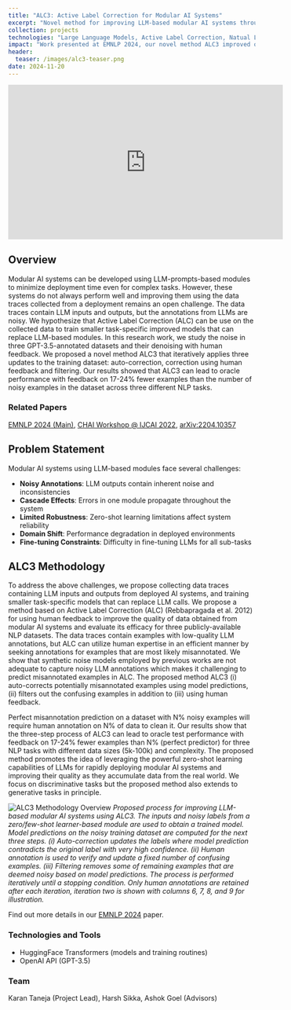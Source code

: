 ```yaml
---
title: "ALC3: Active Label Correction for Modular AI Systems"
excerpt: "Novel method for improving LLM-based modular AI systems through iterative active label correction"
collection: projects
technologies: "Large Language Models, Active Label Correction, Natual Language Processing, Modular AI Systems, HuggingFace Transformers, OpenAI GPT-3.5"
impact: "Work presented at EMNLP 2024, our novel method ALC3 improved over existing baselines with 17-24% lower human feedback requirements"
header:
  teaser: /images/alc3-teaser.png
date: 2024-11-20
---
```


<iframe width="560" height="315" src="https://www.youtube.com/embed/NCmZ1a9IdPY?si=A8uj8SRYJGY5AsGu" title="YouTube video player" frameborder="0" allow="accelerometer; autoplay; clipboard-write; encrypted-media; gyroscope; picture-in-picture; web-share" referrerpolicy="strict-origin-when-cross-origin" allowfullscreen></iframe>

## Overview

Modular AI systems can be developed using LLM-prompts-based modules to minimize deployment time even for complex tasks. However, these systems do not always perform well and improving them using the data traces collected from a deployment remains an open challenge. The data traces contain LLM inputs and outputs, but the annotations from LLMs are noisy. We hypothesize that Active Label Correction (ALC) can be use on the collected data to train smaller task-specific improved models that can replace LLM-based modules. In this research work, we study the noise in three GPT-3.5-annotated datasets and their denoising with human feedback. We proposed a novel method ALC3 that iteratively applies three updates to the training dataset: auto-correction, correction using human feedback and filtering. Our results showed that ALC3 can lead to oracle performance with feedback on 17-24% fewer examples than the number of noisy examples in the dataset across three different NLP tasks.

### Related Papers

[EMNLP 2024 (Main)](https://arxiv.org/abs/2401.05467), [CHAI Workshop @ IJCAI 2022](https://arxiv.org/pdf/2206.05182), [arXiv:2204.10357](https://arxiv.org/abs/2204.10357)


## Problem Statement

Modular AI systems using LLM-based modules face several challenges:
- **Noisy Annotations**: LLM outputs contain inherent noise and inconsistencies
- **Cascade Effects**: Errors in one module propagate throughout the system
- **Limited Robustness**: Zero-shot learning limitations affect system reliability
- **Domain Shift**: Performance degradation in deployed environments
- **Fine-tuning Constraints**: Difficulty in fine-tuning LLMs for all sub-tasks

## ALC3 Methodology

To address the above challenges, we propose collecting data traces containing LLM inputs and outputs from deployed AI systems, and training smaller task-specific models that can replace LLM calls. We propose a method based on Active Label Correction (ALC) (Rebbapragada et al. 2012) for using human feedback to improve the quality of data obtained from modular AI systems and evaluate its efficacy for three publicly-available NLP datasets. The data traces contain examples with low-quality LLM annotations, but ALC can utilize human expertise in an efficient manner by seeking annotations for examples that are most likely misannotated. We show that synthetic noise models employed by previous works are not adequate to capture noisy LLM annotations which makes it challenging to predict misannotated examples in ALC. The proposed method ALC3 (i) auto-corrects potentially misannotated examples using model predictions, (ii) filters out the confusing examples in addition to (iii) using human feedback. 

Perfect misannotation prediction on a dataset with N%  noisy examples will require human annotation on N%  of data to clean it. Our results show that the three-step process of ALC3 can lead to oracle test performance with feedback on 17-24% fewer examples than N% (perfect predictor) for three NLP tasks with different data sizes (5k-100k) and complexity. The proposed method promotes the idea of leveraging the powerful zero-shot learning capabilities of LLMs for rapidly deploying modular AI systems and improving their quality as they accumulate data from the real world. We focus on discriminative tasks but the proposed method also extends to generative tasks in principle.


![ALC3 Methodology Overview](https://arxiv.org/html/2401.05467v3/x2.png)
*Proposed process for improving LLM-based modular AI systems using ALC3. The inputs and noisy labels from a zero/few-shot learner-based module are used to obtain a trained model. Model predictions on the noisy training dataset are computed for the next three steps. (i) Auto-correction updates the labels where model prediction contradicts the original label with very high confidence. (ii) Human annotation is used to verify and update a fixed number of confusing examples. (iii) Filtering removes some of remaining examples that are deemed noisy based on model predictions. The process is performed iteratively until a stopping condition. Only human annotations are retained after each iteration, iteration two is shown with columns 6, 7, 8, and 9 for illustration.*



Find out more details in our [EMNLP 2024](https://arxiv.org/abs/2401.05467) paper.


### Technologies and Tools

- HuggingFace Transformers (models and training routines)
- OpenAI API (GPT-3.5)

### Team

Karan Taneja (Project Lead), Harsh Sikka, Ashok Goel (Advisors)